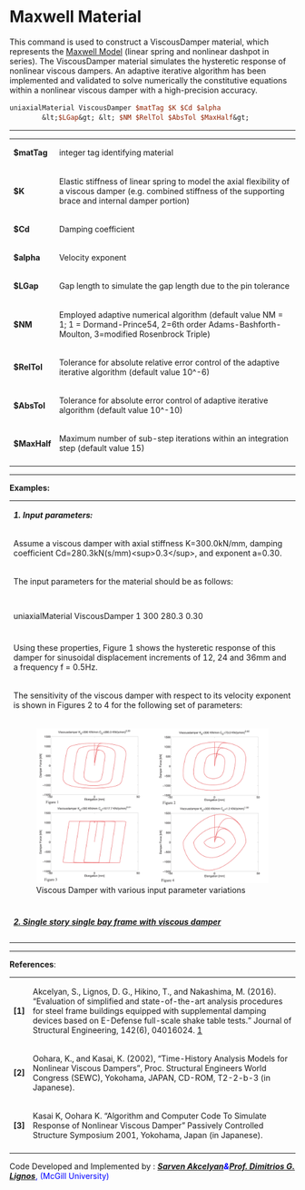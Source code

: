 # Maxwell Material

<p>This command is used to construct a ViscousDamper material, which
represents the <a
href="http://en.wikipedia.org/wiki/Maxwell_material">Maxwell Model</a>
(linear spring and nonlinear dashpot in series). The ViscousDamper
material simulates the hysteretic response of nonlinear viscous dampers.
An adaptive iterative algorithm has been implemented and validated to
solve numerically the constitutive equations within a nonlinear viscous
damper with a high-precision accuracy.</p>

```tcl
uniaxialMaterial ViscousDamper $matTag $K $Cd $alpha
        &lt;$LGap&gt; &lt; $NM $RelTol $AbsTol $MaxHalf&gt;
```
<hr />
<table>
<tbody>
<tr class="odd">
<td><p><strong>$matTag</strong></p></td>
<td><p>integer tag identifying material</p></td>
</tr>
<tr class="even">
<td><p><strong>$K</strong></p></td>
<td><p>Elastic stiffness of linear spring to model the axial flexibility
of a viscous damper (e.g. combined stiffness of the supporting brace and
internal damper portion)</p></td>
</tr>
<tr class="odd">
<td><p><strong>$Cd</strong></p></td>
<td><p>Damping coefficient</p></td>
</tr>
<tr class="even">
<td><p><strong>$alpha</strong></p></td>
<td><p>Velocity exponent</p></td>
</tr>
<tr class="odd">
<td><p><strong>$LGap</strong></p></td>
<td><p>Gap length to simulate the gap length due to the pin
tolerance</p></td>
</tr>
<tr class="even">
<td><p><strong>$NM</strong></p></td>
<td><p>Employed adaptive numerical algorithm (default value NM = 1; 1 =
Dormand-Prince54, 2=6th order Adams-Bashforth-Moulton, 3=modified
Rosenbrock Triple)</p></td>
</tr>
<tr class="odd">
<td><p><strong>$RelTol</strong></p></td>
<td><p>Tolerance for absolute relative error control of the adaptive
iterative algorithm (default value 10^-6)</p></td>
</tr>
<tr class="even">
<td><p><strong>$AbsTol</strong></p></td>
<td><p>Tolerance for absolute error control of adaptive iterative
algorithm (default value 10^-10)</p></td>
</tr>
<tr class="odd">
<td><p><strong>$MaxHalf</strong></p></td>
<td><p>Maximum number of sub-step iterations within an integration step
(default value 15)</p></td>
</tr>
<tr class="even">
<td></td>
<td></td>
</tr>
</tbody>
</table>
<hr />
<p><strong>Examples:</strong></p>
<table>
<tbody>
<tr class="odd">
<td><p><strong><em>1. Input parameters:</em></strong></p></td>
</tr>
<tr class="even">
<td><p>Assume a viscous damper with axial stiffness K=300.0kN/mm,
damping coefficient Cd=280.3kN(s/mm)&lt;sup&gt;0.3&lt;/sup&gt;, and
exponent a=0.30.</p></td>
</tr>
<tr class="odd">
<td><p>The input parameters for the material should be as
follows:</p></td>
</tr>
<tr class="even">
<td></td>
</tr>
<tr class="odd">
<td></td>
</tr>
<tr class="even">
<td><p>uniaxialMaterial ViscousDamper 1 300 280.3 0.30</p></td>
</tr>
<tr class="odd">
<td></td>
</tr>
<tr class="even">
<td><p>Using these properties, Figure 1 shows the hysteretic response of
this damper for sinusoidal displacement increments of 12, 24 and 36mm
and a frequency f = 0.5Hz.</p></td>
</tr>
<tr class="odd">
<td><p>The sensitivity of the viscous damper with respect to its
velocity exponent is shown in Figures 2 to 4 for the following set of
parameters:</p></td>
</tr>
<tr class="even">
<td><figure>
<img src="ViscousDamperFig.jpg"
title=" Viscous Damper with various input parameter variations"
width="1000"
alt=" Viscous Damper with various input parameter variations" />
<figcaption aria-hidden="true"> Viscous Damper with various input
parameter variations</figcaption>
</figure></td>
</tr>
<tr class="odd">
<td></td>
</tr>
<tr class="even">
<td><p><strong><em><a
href="http://opensees.berkeley.edu/wiki/index.php/Viscous_Damper_Material">2.
Single story single bay frame with viscous
damper</a></em></strong></p></td>
</tr>
<tr class="odd">
<td></td>
</tr>
<tr class="even">
<td></td>
</tr>
</tbody>
</table>
<hr />
<p><strong>References</strong>:</p>
<table>
<tbody>
<tr class="odd">
<td><p><strong>[1]</strong></p></td>
<td><p>Akcelyan, S., Lignos, D. G., Hikino, T., and Nakashima, M.
(2016). “Evaluation of simplified and state-of-the-art analysis
procedures for steel frame buildings equipped with supplemental damping
devices based on E-Defense full-scale shake table tests.” Journal of
Structural Engineering, 142(6), 04016024. <a
href="http://ascelibrary.org/doi/ref/10.1061/%28ASCE%29ST.1943-541X.0001474">1</a></p></td>
</tr>
<tr class="even">
<td><p><strong>[2]</strong></p></td>
<td><p>Oohara, K., and Kasai, K. (2002), “Time-History Analysis Models
for Nonlinear Viscous Dampers”, Proc. Structural Engineers World
Congress (SEWC), Yokohama, JAPAN, CD-ROM, T2-2-b-3 (in
Japanese).</p></td>
</tr>
<tr class="odd">
<td><p><strong>[3]</strong></p></td>
<td><p>Kasai K, Oohara K. “Algorithm and Computer Code To Simulate
Response of Nonlinear Viscous Damper” Passively Controlled Structure
Symposium 2001, Yokohama, Japan (in Japanese).</p></td>
</tr>
<tr class="even">
<td></td>
<td></td>
</tr>
</tbody>
</table>
<p>Code Developed and Implemented by : <span style="color:blue">
<strong><em><a
href="http://dimitrios-lignos.research.mcgill.ca/PAkcelyan.html">Sarven
Akcelyan</a><strong><em>&amp;</em></strong><a
href="http://dimitrios-lignos.research.mcgill.ca/PLignos.html">Prof.
Dimitrios G. Lignos</a></em></strong>, (McGill University)
</span></p>
